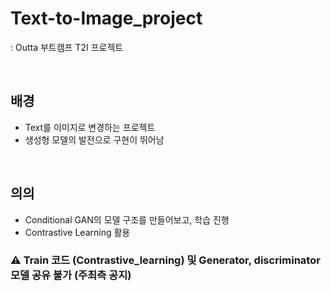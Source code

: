 # Text-to-Image_project
: Outta 부트캠프 T2I 프로젝트

<br>

## 배경
- Text를 이미지로 변경하는 프로젝트
- 생성형 모델의 발전으로 구현이 뛰어남
<br>

## 의의
- Conditional GAN의 모델 구조를 만들어보고, 학습 진행
- Contrastive Learning 활용
### ⚠ Train 코드 (Contrastive_learning) 및 Generator, discriminator 모델 공유 불가 (주최측 공지)
